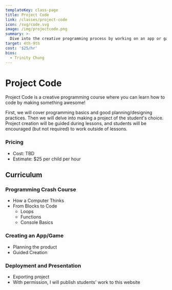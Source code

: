 ```yaml
---
templateKey: class-page
title: Project Code
link: /classes/project-code
icon: /svg/code.svg
image: /img/projectcode.png
summary: >-
  Dive into the creative programming process by working on an app or game with a mentor! Fun and challenging for all skill levels.
target: 4th-9th
cost: '$25/hr'
bios:
  - Trinity Chung
---
```


# Project Code

Project Code is a creative programming course where you can learn how to code by making something awesome! 

First, we will cover programming basics and good planning/designing practices. Then we will delve into making a project of the student's choice. Project creation will be guided during lessons, and students will be encouraged (but not required) to work outside of lessons.

### Pricing
* Cost: TBD
* Estimate: $25 per child per hour

## Curriculum

### Programming Crash Course
* How a Computer Thinks
* From Blocks to Code
  * Loops
  * Functions
  * Console Basics

### Creating an App/Game
* Planning the product
* Guided Creation

### Deployment and Presentation
* Exporting project
* With permission, I will publish students' work to this website